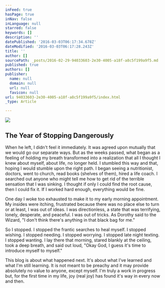 ```yaml
---
inFeed: true
hasPage: true
inNav: false
inLanguage: null
starred: false
keywords: []
description: ''
datePublished: '2016-03-03T06:17:34.678Z'
dateModified: '2016-03-03T06:17:28.243Z'
title: ''
author: []
sourcePath: _posts/2016-02-29-94033603-2e30-4005-a18f-a8c5f199a9f5.md
published: true
authors: []
publisher:
  name: null
  domain: null
  url: null
  favicon: null
url: 94033603-2e30-4005-a18f-a8c5f199a9f5/index.html
_type: Article

---
```

![](https://the-grid-user-content.s3-us-west-2.amazonaws.com/5a5a0d24-cd15-436b-8449-5c19b2a5acf0.jpg)

## The Year of Stopping Dangerously

When he left, I didn't feel it immediately. It was agreed upon mutually that we would go our separate ways. But as the weeks passed, what began as a feeling of holding my breath transformed into a realization that all I thought I knew about myself, about life, no longer held. I stumbled this way and that, hoping I would stumble upon the right path. I began seeing a nutritionist, doctors, went to church, read books (shelves of them), hired a life coach.  I searched out anyone who might tell me how to get rid of the terrible sensation that I was sinking. I thought if only I could find the root cause, then I could fix it. If I worked hard enough, everything would be fine.

One day I woke too exhausted to make it to my early morning appointment.  My insides were itching, frustrated because there was no place else to turn or at least, I was out of ideas. I was directionless, a state that was terrifying, lonely, desperate, and peaceful. I was out of tricks.  As Dorothy said to the Wizard, "I don't think there's anything in that black bag for me."  

So I stopped. I stopped the frantic searches to heal myself. I stopped wishing. I stopped needing. I stopped worrying. I stopped late night texting. I stopped wanting. I lay there that morning, stared blankly at the ceiling, took a deep breath, and said out loud, "Okay God, I guess it's time to introduce myself to myself."

This blog is about what happened next.  It's about what I've learned and what I'm still learning.  It is not meant to be preachy and it may provide absolutely no value to anyone, except myself.   I'm truly a work in progress but, for the first time in my life, joy (real joy) has found it's way in every now and then.